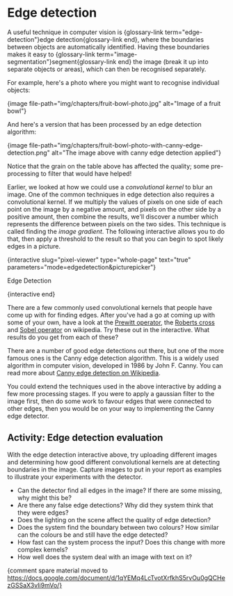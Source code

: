 # Edge detection

A useful technique in computer vision is {glossary-link term="edge-detection"}edge detection{glossary-link end}, where the boundaries between objects are automatically identified.
Having these boundaries makes it easy to {glossary-link term="image-segmentation"}segment{glossary-link end} the image (break it up into separate objects or areas), which can then be recognised separately.

For example, here's a photo where you might want to recognise individual objects:

{image file-path="img/chapters/fruit-bowl-photo.jpg" alt="Image of a fruit bowl"}

And here's a version that has been processed by an edge detection algorithm:

{image file-path="img/chapters/fruit-bowl-photo-with-canny-edge-detection.png" alt="The image above with canny edge detection applied"}

Notice that the grain on the table above has affected the quality; some pre-processing to filter that would have helped!

Earlier, we looked at how we could use a *convolutional kernel* to blur an image.
One of the common techniques in edge detection also requires a convolutional kernel.
If we multiply the values of pixels on one side of each point on the image by a negative amount, and pixels on the other side by a positive amount, then combine the results, we'll discover a number which represents the difference between pixels on the two sides.
This technique is called finding the *image gradient*.
The following interactive allows you to do that, then apply a threshold to the result so that you can begin to spot likely edges in a picture.

{interactive slug="pixel-viewer" type="whole-page" text="true" parameters="mode=edgedetection&picturepicker"}

Edge Detection

{interactive end}

There are a few commonly used convolutional kernels that people have come up with for finding edges.
After you've had a go at coming up with some of your own, have a look at the [Prewitt operator](https://en.wikipedia.org/wiki/Prewitt_operator), the [Roberts cross](https://en.wikipedia.org/wiki/Roberts_cross) and [Sobel operator](https://en.wikipedia.org/wiki/Sobel_operator) on wikipedia.
Try these out in the interactive.
What results do you get from each of these?

There are a number of good edge detections out there, but one of the more famous ones is the Canny edge detection algorithm.
This is a widely used algorithm in computer vision, developed in 1986 by John F. Canny. You can read more about [Canny edge detection on Wikipedia](https://en.wikipedia.org/wiki/Canny_edge_detector).

You could extend the techniques used in the above interactive by adding a few more processing stages.
If you were to apply a gaussian filter to the image first, then do some work to favour edges that were connected to other edges, then you would be on your way to implementing the Canny edge detector.

## Activity: Edge detection evaluation

With the edge detection interactive above, try uploading different images and determining how good different convolutional kernels are at detecting boundaries in the image.
Capture images to put in your report as examples to illustrate your experiments with the detector.

- Can the detector find all edges in the image?
  If there are some missing, why might this be?
- Are there any false edge detections? Why did they system think that they were edges?
- Does the lighting on the scene affect the quality of edge detection?
- Does the system find the boundary between two colours?
  How similar can the colours be and still have the edge detected?
- How fast can the system process the input? Does this change with more complex kernels?
- How well does the system deal with an image with text on it?

{comment spare material moved to https://docs.google.com/document/d/1qYEMq4LcTvotXrfkhS5rvOu0gQCHezGSSaX3vIi9mVo/}
